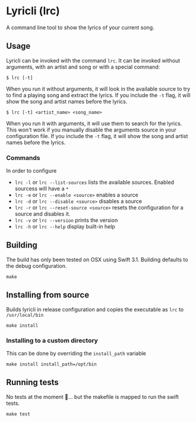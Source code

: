 # Lyricli (lrc)

A command line tool to show the lyrics of your current song.

## Usage

Lyricli can be invoked with the command `lrc`. It can be invoked without
arguments, with an artist and song or with a special command:

```
$ lrc [-t]
```

When you run it without arguments, it will look in the available source
to try to find a playing song and extract the lyrics. If you include the
`-t` flag, it will show the song and artist names before the lyrics.

```
$ lrc [-t] <artist_name> <song_name>
```

When you run it with arguments, it will use them to search for the
lyrics. This won't work if you manually disable the arguments source in
your configuration file. If you include the `-t` flag, it will show the
song and artist names before the lyrics.

### Commands

In order to configure

* `lrc -l` or `lrc --list-sources` lists the available sources. Enabled
  sourcess will have a `*`
* `lrc -e` or `lrc --enable <source>` enables a source
* `lrc -d` or `lrc --disable <source>` disables a source
* `lrc -r` or `lrc --reset-source <source>` resets the configuration for
  a source and disables it.
* `lrc -v` or `lrc --version` prints the version
* `lrc -h` or `lrc --help` display built-in help

## Building

The build has only been tested on OSX using Swift 3.1. Building defaults
to the debug configuration.

```
make
```

## Installing from source

Builds lyricli in release configuration and copies the executable as
`lrc` to `/usr/local/bin`

```
make install
```

### Installing to a custom directory

This can be done by overriding the `install_path` variable

```
make install install_path=/opt/bin
```

## Running tests

No tests at the moment 😬... but the makefile is mapped to run the swift
tests.

```
make test
```
